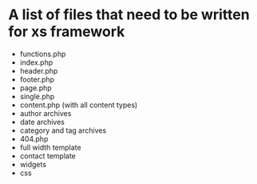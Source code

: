 # A list of files that need to be written for xs framework

* functions.php
* index.php
* header.php
* footer.php
* page.php
* single.php
* content.php (with all content types)
* author archives
* date archives
* category and tag archives
* 404.php
* full width template
* contact template
* widgets
* css